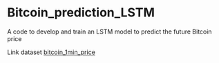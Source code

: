 # Bitcoin_prediction_LSTM
A code to develop and train an LSTM model to predict the future Bitcoin price

Link dataset [bitcoin_1min_price](https://www.kaggle.com/datasets/mczielinski/bitcoin-historical-data)
